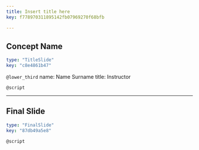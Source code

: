 ```yaml
---
title: Insert title here
key: f778970311895142fb07969270f68bfb

---
```

## Concept Name

```yaml
type: "TitleSlide"
key: "c8e4861b47"
```

`@lower_third`
name: Name Surname
title: Instructor


`@script`



---
## Final Slide

```yaml
type: "FinalSlide"
key: "87db49a5e8"
```

`@script`


